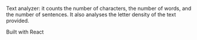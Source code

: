 Text analyzer: it counts the number of characters, the number of words, and the number of sentences. It also analyses the letter density of the text provided. 

Built with React